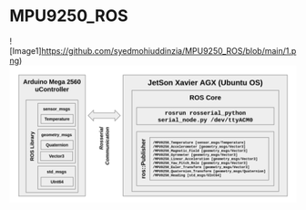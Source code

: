 # MPU9250_ROS

![Image1]https://github.com/syedmohiuddinzia/MPU9250_ROS/blob/main/1.png)
</br>
![Image2](https://github.com/syedmohiuddinzia/MPU9250_ROS/blob/main/2.png)
